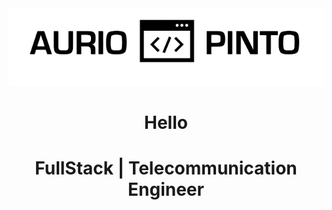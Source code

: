 <head>
  <link
    rel="stylesheet"
    href="https://cdnjs.cloudflare.com/ajax/libs/animate.css/4.1.1/animate.min.css"
  />

  <style>
  .main{
    min-height: 100vh;
    background-image: url("./bg4.png");
    display: block;
    width: 100%;
    height: 100%;
    margin: 0 auto; 
    background-position: center;
   background-repeat: no-repeat;
   background-size: contain;

  }
</style>
</head>

<div class='main'>

<!-- <h2 align="center"> -->

<center>
  <img  src="./Aurio_code_Pinto-removebg-preview.png" ali>


<h1 align="center">Hello</h1>

<h1 align='center'>FullStack | Telecommunication Engineer</h1>


</div>
